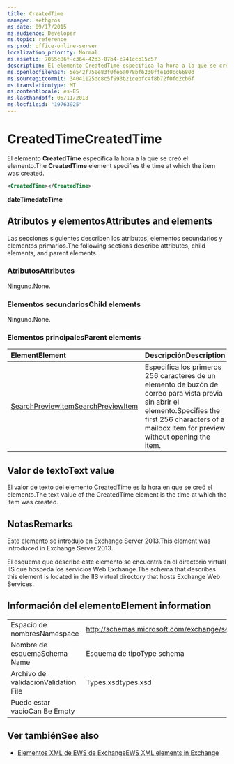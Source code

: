 ```yaml
---
title: CreatedTime
manager: sethgros
ms.date: 09/17/2015
ms.audience: Developer
ms.topic: reference
ms.prod: office-online-server
localization_priority: Normal
ms.assetid: 7055c86f-c364-42d3-87b4-c741ccb15c57
description: El elemento CreatedTime especifica la hora a la que se creó el elemento.
ms.openlocfilehash: 5e542f750e83f0fe6a078bf6230ffe1d0cc6680d
ms.sourcegitcommit: 34041125dc8c5f993b21cebfc4f8b72f0fd2cb6f
ms.translationtype: MT
ms.contentlocale: es-ES
ms.lasthandoff: 06/11/2018
ms.locfileid: "19763925"
---
```

# <a name="createdtime"></a><span data-ttu-id="81d3b-103">CreatedTime</span><span class="sxs-lookup"><span data-stu-id="81d3b-103">CreatedTime</span></span>

<span data-ttu-id="81d3b-104">El elemento **CreatedTime** especifica la hora a la que se creó el elemento.</span><span class="sxs-lookup"><span data-stu-id="81d3b-104">The **CreatedTime** element specifies the time at which the item was created.</span></span> 
  
```xml
<CreatedTime></CreatedTime>
```

 <span data-ttu-id="81d3b-105">**dateTime**</span><span class="sxs-lookup"><span data-stu-id="81d3b-105">**dateTime**</span></span>
## <a name="attributes-and-elements"></a><span data-ttu-id="81d3b-106">Atributos y elementos</span><span class="sxs-lookup"><span data-stu-id="81d3b-106">Attributes and elements</span></span>

<span data-ttu-id="81d3b-107">Las secciones siguientes describen los atributos, elementos secundarios y elementos primarios.</span><span class="sxs-lookup"><span data-stu-id="81d3b-107">The following sections describe attributes, child elements, and parent elements.</span></span>
  
### <a name="attributes"></a><span data-ttu-id="81d3b-108">Atributos</span><span class="sxs-lookup"><span data-stu-id="81d3b-108">Attributes</span></span>

<span data-ttu-id="81d3b-109">Ninguno.</span><span class="sxs-lookup"><span data-stu-id="81d3b-109">None.</span></span>
  
### <a name="child-elements"></a><span data-ttu-id="81d3b-110">Elementos secundarios</span><span class="sxs-lookup"><span data-stu-id="81d3b-110">Child elements</span></span>

<span data-ttu-id="81d3b-111">Ninguno.</span><span class="sxs-lookup"><span data-stu-id="81d3b-111">None.</span></span>
  
### <a name="parent-elements"></a><span data-ttu-id="81d3b-112">Elementos principales</span><span class="sxs-lookup"><span data-stu-id="81d3b-112">Parent elements</span></span>

|<span data-ttu-id="81d3b-113">**Element**</span><span class="sxs-lookup"><span data-stu-id="81d3b-113">**Element**</span></span>|<span data-ttu-id="81d3b-114">**Descripción**</span><span class="sxs-lookup"><span data-stu-id="81d3b-114">**Description**</span></span>|
|:-----|:-----|
|[<span data-ttu-id="81d3b-115">SearchPreviewItem</span><span class="sxs-lookup"><span data-stu-id="81d3b-115">SearchPreviewItem</span></span>](searchpreviewitem.md) <br/> |<span data-ttu-id="81d3b-116">Especifica los primeros 256 caracteres de un elemento de buzón de correo para vista previa sin abrir el elemento.</span><span class="sxs-lookup"><span data-stu-id="81d3b-116">Specifies the first 256 characters of a mailbox item for preview without opening the item.</span></span>  <br/> |
   
## <a name="text-value"></a><span data-ttu-id="81d3b-117">Valor de texto</span><span class="sxs-lookup"><span data-stu-id="81d3b-117">Text value</span></span>

<span data-ttu-id="81d3b-118">El valor de texto del elemento CreatedTime es la hora en que se creó el elemento.</span><span class="sxs-lookup"><span data-stu-id="81d3b-118">The text value of the CreatedTime element is the time at which the item was created.</span></span> 
  
## <a name="remarks"></a><span data-ttu-id="81d3b-119">Notas</span><span class="sxs-lookup"><span data-stu-id="81d3b-119">Remarks</span></span>

<span data-ttu-id="81d3b-120">Este elemento se introdujo en Exchange Server 2013.</span><span class="sxs-lookup"><span data-stu-id="81d3b-120">This element was introduced in Exchange Server 2013.</span></span>
  
<span data-ttu-id="81d3b-121">El esquema que describe este elemento se encuentra en el directorio virtual IIS que hospeda los servicios Web Exchange.</span><span class="sxs-lookup"><span data-stu-id="81d3b-121">The schema that describes this element is located in the IIS virtual directory that hosts Exchange Web Services.</span></span>
  
## <a name="element-information"></a><span data-ttu-id="81d3b-122">Información del elemento</span><span class="sxs-lookup"><span data-stu-id="81d3b-122">Element information</span></span>

|||
|:-----|:-----|
|<span data-ttu-id="81d3b-123">Espacio de nombres</span><span class="sxs-lookup"><span data-stu-id="81d3b-123">Namespace</span></span>  <br/> |http://schemas.microsoft.com/exchange/services/2006/types  <br/> |
|<span data-ttu-id="81d3b-124">Nombre de esquema</span><span class="sxs-lookup"><span data-stu-id="81d3b-124">Schema Name</span></span>  <br/> |<span data-ttu-id="81d3b-125">Esquema de tipo</span><span class="sxs-lookup"><span data-stu-id="81d3b-125">Type schema</span></span>  <br/> |
|<span data-ttu-id="81d3b-126">Archivo de validación</span><span class="sxs-lookup"><span data-stu-id="81d3b-126">Validation File</span></span>  <br/> |<span data-ttu-id="81d3b-127">Types.xsd</span><span class="sxs-lookup"><span data-stu-id="81d3b-127">types.xsd</span></span>  <br/> |
|<span data-ttu-id="81d3b-128">Puede estar vacío</span><span class="sxs-lookup"><span data-stu-id="81d3b-128">Can Be Empty</span></span>  <br/> ||
   
## <a name="see-also"></a><span data-ttu-id="81d3b-129">Ver también</span><span class="sxs-lookup"><span data-stu-id="81d3b-129">See also</span></span>



- [<span data-ttu-id="81d3b-130">Elementos XML de EWS de Exchange</span><span class="sxs-lookup"><span data-stu-id="81d3b-130">EWS XML elements in Exchange</span></span>](ews-xml-elements-in-exchange.md)

